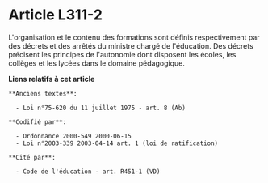# Article L311-2

L'organisation et le contenu des formations sont définis respectivement par des décrets et des arrêtés du ministre chargé de
l'éducation. Des décrets précisent les principes de l'autonomie dont disposent les écoles, les collèges et les lycées dans le
domaine pédagogique.

**Liens relatifs à cet article**

	**Anciens textes**:

	  - Loi n°75-620 du 11 juillet 1975 - art. 8 (Ab)

	**Codifié par**:

	  - Ordonnance 2000-549 2000-06-15
	  - Loi n°2003-339 2003-04-14 art. 1 (loi de ratification)

	**Cité par**:

	  - Code de l'éducation - art. R451-1 (VD)
